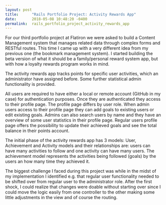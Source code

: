 ```yaml
---
layout: post
title:      "Rails Portfolio Project: Activity Rewards App"
date:       2018-05-08 10:48:20 -0400
permalink:  rails_portfolio_project_activity_rewards_app
---
```



For our third portfolio project at Flatiron we were asked to build a Content Management system that manages related data through complex forms and RESTful routes. This time I came up with a very different idea from my previous one (the bookmark management system). I started building the beta version of what it should be a family/personal reward system app, but with how a loyalty rewards program works in mind.

The activity rewards app tracks points for specific user activities, which an administrator have assigned before. Some further statistical admin functionality is provided.
 
All users are required to have either a local or remote account (GitHub in my case) for authentication purposes. Once they are authenticated they access to their profile page. The profile page differs by user role. When admin users access to their profile page they can add goals to existing users or edit existing goals. Admins can also search users by name and they have an overview of some user statistics in their profile page. Regular users profile page offers the possibility to update their achieved goals and see the total balance in their points account.

The initial phase of the activity rewards app has 3 models: User, Achievement and Activity models and their relationships are: users can have many activities to follow and one activity can have many users. The achievement model represents the activities being followed (goals) by the users  an how many time they achieved it.

The biggest challenge I faced during this project was while in the midst of my implementation I identified e.g. that regular user functionality needed to be shifted over from regular user to the administrator role. After the first shock, I could realize that changes were doable without starting over since I could move the logic easily from one controller to the other making some little adjustments in the view and of course the routing. 



